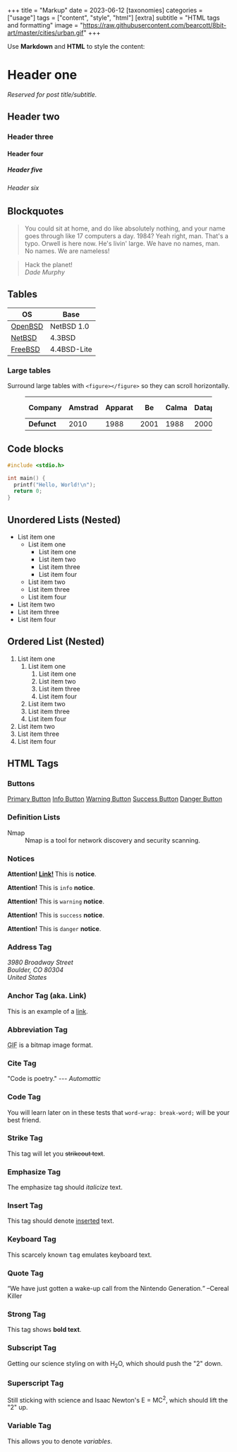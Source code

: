 +++
title = "Markup"
date = 2023-06-12
[taxonomies]
categories = ["usage"]
tags = ["content", "style", "html"]
[extra]
subtitle = "HTML tags and formatting"
image = "https://raw.githubusercontent.com/bearcott/8bit-art/master/cities/urban.gif"
+++

Use **Markdown** and **HTML** to style the content:

# Header one

*Reserved for post title/subtitle.*

## Header two

### Header three

#### Header four

##### Header five

###### Header six

## Blockquotes

> You could sit at home, and do like absolutely nothing, and your name goes through like 17 computers a day. 1984? Yeah right, man. That's a typo. Orwell is here now. He's livin' large. We have no names, man. No names. We are nameless!

> Hack the planet!<br>
> <cite>Dade Murphy</cite>

## Tables

| OS           | Base        |
| ------------ | ----------- |
| [OpenBSD](#) | NetBSD 1.0  |
| [NetBSD](#)  | 4.3BSD      | 
| [FreeBSD](#) | 4.4BSD-Lite |

### Large tables

Surround large tables with `<figure></figure>` so they can scroll horizontally.
<figure>

| **Company** | Amstrad | Apparat | Be | Calma | Datapoint | Elxsi | Fortune Systems | Gateway | Noval | Jonos | Kaypro | Lap Power | Léanord | NeXT | Norsk Data | Ohio Scientific | Omnidata | OCC | Psystar | Symbolics | Terak | TRW | Wicat Systems |
| ----------  | ---- | ---- | ---- | ---- | ---- | ---- | --- | --- | --- | --- | --- | --- | --- | --- | --- | --- | --- | --- | --- | --- | --- | --- | --- |
| **Defunct** | 2010 | 1988 | 2001 | 1988 | 2000 | 1989 | 2011 | 2007 | 1979 | 1992 | 1992 | 2000 | 1989 | 1997 | 1992 | 1980 | 1988 | 1985 | 2012 | 1996 | 1985 | 2002 | 1992 |

</figure>

## Code blocks

```c
#include <stdio.h>

int main() {
  printf("Hello, World!\n");
  return 0;
}
```

## Unordered Lists (Nested)

  * List item one 
      * List item one 
          * List item one
          * List item two
          * List item three
          * List item four
      * List item two
      * List item three
      * List item four
  * List item two
  * List item three
  * List item four

## Ordered List (Nested)

  1. List item one 
      1. List item one 
          1. List item one
          2. List item two
          3. List item three
          4. List item four
      2. List item two
      3. List item three
      4. List item four
  2. List item two
  3. List item three
  4. List item four

## HTML Tags

### Buttons

<a href="#" class="btn">Primary Button</a>
<a href="#" class="btn btn_info">Info Button</a>
<a href="#" class="btn btn_warning">Warning Button</a>
<a href="#" class="btn btn_success">Success Button</a>
<a href="#" class="btn btn_danger">Danger Button</a>

### Definition Lists

<dl>
  <dt>Nmap</dt>
  <dd>
    Nmap is a tool for network discovery and security scanning.
  </dd>
</dl>

### Notices

<p class="notice"><strong>Attention! <a href="#">Link!</a> </strong>This is <strong>notice</strong>.</p>

<p class="notice_info"><strong>Attention!</strong> This is <code>info</code> <strong>notice</strong>.</p>

<p class="notice_warning"><strong>Attention!</strong> This is <code>warning</code> <strong>notice</strong>.</p>

<p class="notice_success"><strong>Attention!</strong> This is <code>success</code> <strong>notice</strong>.</p>

<p class="notice_danger"><strong>Attention!</strong> This is <code>danger</code> <strong>notice</strong>.</p>

### Address Tag

<address>
  3980 Broadway Street<br /> Boulder, CO 80304<br> United States
</address>

### Anchor Tag (aka. Link)

This is an example of a [link](https://www.getzola.org "Zola").

### Abbreviation Tag

<abbr title="Graphics Interchange Format">GIF</abbr> is a bitmap image format.

### Cite Tag

"Code is poetry." --- <cite>Automattic</cite>

### Code Tag

You will learn later on in these tests that `word-wrap: break-word;` will be your best friend.

### Strike Tag

This tag will let you <strike>strikeout text</strike>.

### Emphasize Tag

The emphasize tag should _italicize_ text.

### Insert Tag

This tag should denote <ins>inserted</ins> text.

### Keyboard Tag

This scarcely known <kbd>tag</kbd> emulates keyboard text.

### Quote Tag

<q>We have just gotten a wake-up call from the Nintendo Generation.</q> &#8211;Cereal Killer

### Strong Tag

This tag shows **bold text**.

### Subscript Tag

Getting our science styling on with H<sub>2</sub>O, which should push the "2" down.

### Superscript Tag

Still sticking with science and Isaac Newton's E = MC<sup>2</sup>, which should lift the "2" up.

### Variable Tag

This allows you to denote <var>variables</var>.
